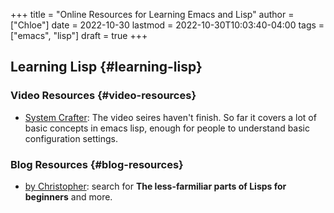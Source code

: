 +++
title = "Online Resources for Learning Emacs and Lisp"
author = ["Chloe"]
date = 2022-10-30
lastmod = 2022-10-30T10:03:40-04:00
tags = ["emacs", "lisp"]
draft = true
+++

## Learning Lisp {#learning-lisp}


### Video Resources {#video-resources}

-   [System Crafter](https://www.youtube.com/playlist?list=PLEoMzSkcN8oPQtn7FQEF3D7sroZbXuPZ7): The video seires haven't finish. So far it covers a
    lot of basic concepts in emacs lisp, enough for people to understand
    basic configuration settings.


### Blog Resources {#blog-resources}

-   [by Christopher](https://blog.cneufeld.ca/tag/lisp/): search for **The less-farmiliar parts of Lisps for
    beginners** and more.
